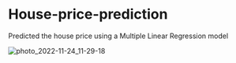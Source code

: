 # House-price-prediction
Predicted the house price using a Multiple Linear Regression model


![photo_2022-11-24_11-29-18](https://user-images.githubusercontent.com/125666789/219685063-cfb05406-f079-41cc-9c82-6f0e7810ec01.jpg)
